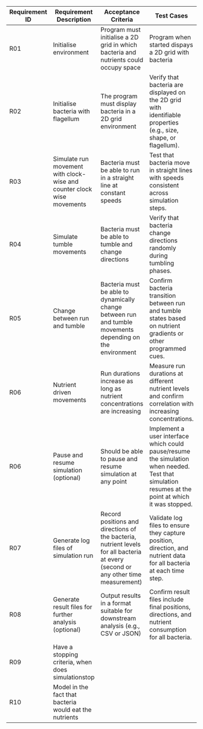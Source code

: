 | Requirement ID | Requirement Description | Acceptance Criteria | Test Cases |
|----------------|-------------------------|---------------------|------------|
|R01|Initialise environment| Program must initialise a 2D grid in which bacteria and nutrients could occupy space | Program when started dispays a 2D grid with bacteria
|R02|Initialise bacteria with flagellum | The program must display bacteria in a 2D grid environment | Verify that bacteria are displayed on the 2D grid with identifiable properties (e.g., size, shape, or flagellum).
|R03| Simulate run movement with clock-wise and counter clock wise movements| Bacteria must be able to run in a straight line at constant speeds| Test that bacteria move in straight lines with speeds consistent across simulation steps.
|R04| Simulate tumble movements| Bacteria must be able to tumble and change directions | Verify that bacteria change directions randomly during tumbling phases.
|R05| Change between run and tumble| Bacteria must be able to dynamically change between run and tumble movements depending on the environment |Confirm bacteria transition between run and tumble states based on nutrient gradients or other programmed cues.
|R06| Nutrient driven movements| Run durations increase as long as nutrient concentrations are increasing |Measure run durations at different nutrient levels and confirm correlation with increasing concentrations.
|R06| Pause and resume simulation (optional)| Should be able to pause and resume simulation at any point | Implement a user interface which could pause/resume the simulation when needed. Test that simulation resumes at the point at which it was stopped.
|R07| Generate log files of simulation run | Record positions and directions of the bacteria, nutrient levels for all bacteria at every (second or any other time measurement) | Validate log files to ensure they capture position, direction, and nutrient data for all bacteria at each time step.
|R08| Generate result files for further analysis (optional) |Output results in a format suitable for downstream analysis (e.g., CSV or JSON) | Confirm result files include final positions, directions, and nutrient consumption for all bacteria.
|R09| Have a stopping criteria, when does simulationstop  |
|R10| Model in the fact that bacteria would eat the nutrients |